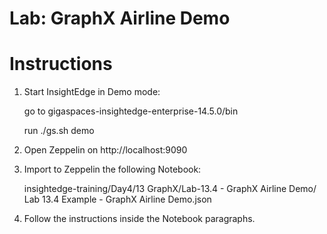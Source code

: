 # Lab: GraphX Airline Demo

# Instructions

1. Start InsightEdge in Demo mode:

    go to gigaspaces-insightedge-enterprise-14.5.0/bin

    run ./gs.sh demo

2. Open Zeppelin on http://localhost:9090

3. Import to Zeppelin the following Notebook:

    insightedge-training/Day4/13 GraphX/Lab-13.4 - GraphX Airline Demo/
    Lab 13.4 Example - GraphX Airline Demo.json

4. Follow the instructions inside the Notebook paragraphs.
